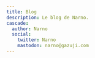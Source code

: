 ```yaml
---
title: Blog
description: Le blog de Narno.
cascade:
  author: Narno
  social:
    twitter: Narno
    mastodon: narno@gazuji.com
---
```

